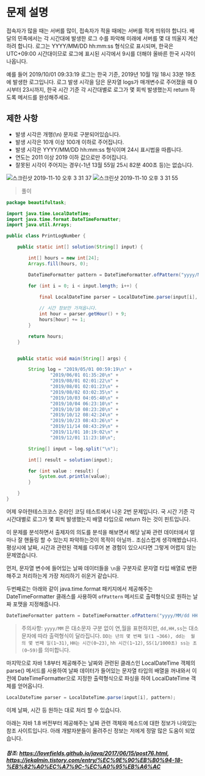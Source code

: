 # 문제 설명

접속자가 많을 때는 서버를 많이, 접속자가 적을 때에는 서버를 적게 띄워야 합니다. 배달의 민족에서는 각 시간대에 발생한 로그 수를 파악해 미래에 서버를 몇 대 띄울지 계산하려 합니다. 로그는 YYYY/MM/DD hh:mm:ss 형식으로 표시되며, 한국은 UTC+09:00 시간대이므로 로그에 표시된 시각에서 9시를 더해야 올바른 한국 시각이 나옵니다.

예를 들어 2019/10/01 09:33:19 로그는 한국 기준, 2019년 10월 1일 18시 33분 19초에 발생한 로그입니다.
로그 발생 시각을 담은 문자열 logs가 매개변수로 주어졌을 때 0시부터 23시까지, 한국 시간 기준 각 시간대별로 로그가 몇 회씩 발생했는지 return 하도록 메서드를 완성해주세요.

## 제한 사항

* 발생 시각은 개행(\n) 문자로 구분되어있습니다.
* 발생 시각은 10개 이상 100개 이하로 주어집니다.
* 발생 시각은 YYYY/MM/DD hh:mm:ss 형식이며 24시 표시법을 따릅니다.
* 연도는 2011 이상 2019 이하 값으로만 주어집니다.
* 잘못된 시각이 주어지는 경우(-1년 13월 55일 25시 82분 400초 등)는 없습니다.


![스크린샷 2019-11-10 오후 3 31 37](https://user-images.githubusercontent.com/22395934/68540069-6d97cd00-03cf-11ea-95d0-3bd9f1bc6fcd.png)
![스크린샷 2019-11-10 오후 3 31 55](https://user-images.githubusercontent.com/22395934/68540070-6d97cd00-03cf-11ea-95af-2deca89ceaa4.png)



> 풀이

```java
package beautifultask;

import java.time.LocalDateTime;
import java.time.format.DateTimeFormatter;
import java.util.Arrays;

public class PrintLogNumber {

    public static int[] solution(String[] input) {

        int[] hours = new int[24];
        Arrays.fill(hours, 0);

        DateTimeFormatter pattern = DateTimeFormatter.ofPattern("yyyy/MM/dd HH:mm:ss");

        for (int i = 0; i < input.length; i++) {
        
            final LocalDateTime parser = LocalDateTime.parse(input[i], pattern);

            // 시간 정보만 가져옵니다.
            int hour = parser.getHour() + 9;
            hours[hour] += 1;
        }

        return hours;
    }


    public static void main(String[] args) {

        String log = "2019/05/01 00:59:19\n" +
                "2019/06/01 01:35:20\n" +
                "2019/08/01 02:01:22\n" +
                "2019/08/01 02:01:23\n" +
                "2019/08/02 03:02:35\n" +
                "2019/10/03 04:05:40\n" +
                "2019/10/04 06:23:10\n" +
                "2019/10/10 08:23:20\n" +
                "2019/10/12 08:42:24\n" +
                "2019/10/23 08:43:26\n" +
                "2019/11/14 08:43:29\n" +
                "2019/11/01 10:19:02\n" +
                "2019/12/01 11:23:10\n";

        String[] input = log.split("\n");

        int[] result = solution(input);

        for (int value : result) {
            System.out.println(value);
        }

    }
}
```

어제 우아한테스크코스 온라인 코딩 테스트에서 나온 2번 문제입니다. 국 시간 기준 각 시간대별로 로그가 몇 회씩 발생했는지 배열 타입으로 return 하는 것이 핀트입니다.

이 문제를 분석하면서 출제자의 의도를 분석을 해보면서 해당 날짜 관련 데이터에서 얼마나 잘 핸들링 할 수 있는지 파악하는것이 목적이 아닐까.. 조심스럽게 생각해봤습니다.
평상시에 날짜, 시간과 관련된 객체를 다루어 본 경험이 있으시다면 그렇게 어렵지 않는 문제였습니다.

먼저, 문자열 변수에 들어있는 날짜 데이터들을 `\n`을 구분자로 문자열 타입 배열로 변환해주고 처리하는게 가장 처리하기 쉬운거 같습니다.

두번째로는 아래와 같이 java.time.format 패키지에서 제공해주는 DateTimeFormatter 클래스를 사용하여 `ofPattern` 메서드로 출력형식으로 원하는 날짜 포맷을 지정해줍니다.
 

```java
DateTimeFormatter pattern = DateTimeFormatter.ofPattern("yyyy/MM/dd HH:mm:ss"); 
```


>주의사항: `yyyy/MM` 은 대소문자 구분 없이 연,월을 표현하지만, `dd,HH,ss`는 대소문자에 따라 출력형식이 달라집니다.
`DD는 년의 몇 번째 일(1 ~366), dd는  월의 몇 번째 일(1~31)`, `HH는 시간(0~23)`, `hh 시간(1~12)`, `SS(1/1000초) ss는 초(0~59)`를 의미합니다.


마지막으로 자바 1.8부터 제공해주는 날짜와 관련된 클래스인 LocalDateTime 객체의 parse() 메서드를 사용하여 날짜 데이터가 들어있는 문자열 타입의 배열을 꺼내와서 이전에 DateTimeFormatter으로 지정한 출력형식으로 파싱을 하여 LocalDateTime 객체를 얻어옵니다.

```java
LocalDateTime parser = LocalDateTime.parse(input[i], pattern);
```

이제 날짜, 시간 등 원하는 대로 처리 할 수 있습니다.



아래는 자바 1.8 버전부터 제공해주는 날짜 관련 객체와 메소드에 대한 정보가 나와있는 참조 사이트입니다. 아래 개발자분들이 올려주신 정보는 저에게 정말 많은 도움이 되었습니다. 

##### 참조: https://lovefields.github.io/java/2017/06/15/post76.html, https://jekalmin.tistory.com/entry/%EC%9E%90%EB%B0%94-18-%EB%82%A0%EC%A7%9C-%EC%A0%95%EB%A6%AC
